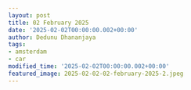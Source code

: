 ```yaml
---
layout: post
title: 02 February 2025
date: '2025-02-02T00:00:00.002+00:00'
author: Dedunu Dhananjaya
tags:
- amsterdam
- car
modified_time: '2025-02-02T00:00:00.002+00:00'
featured_image: 2025-02-02-02-february-2025-2.jpeg
---
```


